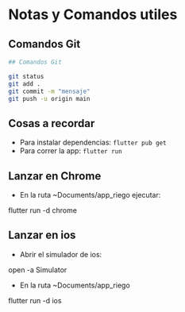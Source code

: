 # Notas y Comandos utiles

## Comandos Git

```bash
## Comandos Git

git status
git add .
git commit -m "mensaje"
git push -u origin main
```

## Cosas a recordar

- Para instalar dependencias: `flutter pub get`
- Para correr la app: `flutter run`

## Lanzar en Chrome

 - En la ruta ~Documents/app_riego   ejecutar:
 
 flutter run -d chrome


 ## Lanzar en ios
 
 -  Abrir el simulador de ios:

 open -a Simulator

 -  En la ruta ~Documents/app_riego
 
 flutter run -d ios

